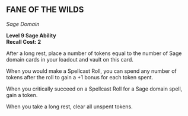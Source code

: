 ## FANE OF THE WILDS  
_Sage Domain_

**Level 9 Sage Ability**  
**Recall Cost: 2**  

After a long rest, place a number of tokens equal to the number of Sage domain cards in your loadout and vault on this card.  

When you would make a Spellcast Roll, you can spend any number of tokens after the roll to gain a +1 bonus for each token spent.  

When you critically succeed on a Spellcast Roll for a Sage domain spell, gain a token.  

When you take a long rest, clear all unspent tokens.

